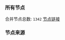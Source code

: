 ### 所有节点
合并节点总数: `1342`
[节点链接](https://raw.githubusercontent.com/rzhy1/11/master/sub/sub_merge_base64.txt)

### 节点来源
